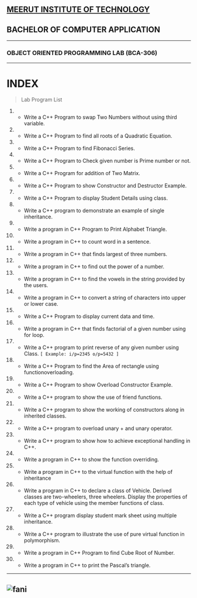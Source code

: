 [MEERUT INSTITUTE OF TECHNOLOGY](https://mitmeerut.ac.in/)
---
## BACHELOR OF COMPUTER APPLICATION
---
### OBJECT ORIENTED PROGRAMMING LAB (BCA-306)
---
# INDEX
> Lab Program List
                
1. * Write a C++ Program to swap Two Numbers without using third variable.
2. * Write a C++ Program to find all roots of a Quadratic Equation.
3. * Write a C++ Program to find Fibonacci Series.
4. * Write a C++ Program to Check given number is Prime number or not.
5. * Write a C++ Program for addition of Two Matrix.
6. * Write a C++ Program to show Constructor and Destructor Example.
7. * Write a C++ Program to display Student Details using class.
8. * Write a C++ program to demonstrate an example of single inheritance.
9. * Write a program in C++ Program to Print Alphabet Triangle. 
10. * Write a program in C++ to count word in a sentence.
11. * Write a program in C++ that finds largest of three numbers.
12. * Write a program in C++ to find out the power of a number.
13. * Write a program in C++ to find the vowels in the string provided by the users.
14. * Write a program in C++ to convert a string of characters into upper or lower case.
15. * Write a C++ Program to display current data and time.
16. * Write a program in C++ that finds factorial of a given number using for loop.
17. * Write a C++ program to print reverse of any given number using Class. 
           `[ Example: i/p=2345 o/p=5432 ]`
18. * Write a C++ Program to find the Area of rectangle using functionoverloading.
19. * Write a C++ Program to show Overload Constructor Example.
20. * Write a C++ program to show the use of friend functions.
21. * Write a C++ program to show the working of constructors along in inherited classes.
22. * Write a C++ program to overload unary + and unary operator.
23. * Write a C++ program to show how to achieve exceptional handling in C++.
24. * Write a program in C++ to show the function overriding.
25. * Write a program in C++ to the virtual function with the help of inheritance
26. * Write a program in C++ to declare a class of Vehicle. Derived classes are two-wheelers, three wheelers. Display the properties of each type of vehicle using the member functions of class.
27. * Write a C++ program display student mark sheet using multiple inheritance.
28. * Write a C++ program to illustrate the use of pure virtual function in polymorphism.
29. * Write a program in C++ Program to find Cube Root of Number.
30. * Write a program in C++ to print the Pascal’s triangle.
---
![fani](https://th.bing.com/th/id/R.f0c6c10d8450b334a057434c148a1ba5?rik=Q1wJS87A%2b8Ouzw&riu=http%3a%2f%2fmedia.giphy.com%2fmedia%2fyYSSBtDgbbRzq%2fgiphy.gif&ehk=sQ1c2nQdCY%2b9UaceO%2fGxmxajt4tLel5X43QMg15LaHY%3d&risl=1&pid=ImgRaw&r=0)
---